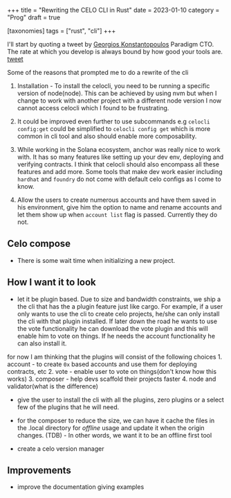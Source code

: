 +++
title = "Rewriting the CELO CLI in Rust"
date = 2023-01-10
category = "Prog"
draft = true

[taxonomies]
tags = ["rust", "cli"]
+++

I'll start by quoting a tweet by
[Georgios Konstantopoulos]() Paradigm CTO. The rate at which you develop is always bound by how good your tools are. [tweet](https://twitter.com/gakonst/status/1604524993941209089?s=20)

Some of the reasons that prompted me to do a rewrite of the cli

1. Installation - To install the celocli, you need to be running a specific version of node(node). This can be achieved by using nvm but when I change to work with another project with a different node version I now cannot access celocli which I found to be frustrating.

2. It could be improved even further to use subcommands e.g `celocli config:get` could be simplified to `celocli config get` which is more common in cli tool and also should enable more composability.

3. While working in the Solana ecosystem, anchor was really nice to work with. It has so many features like setting up your dev env, deploying and verifying contracts. I think that celocli should also encompass all these features and add more. Some tools that make dev work easier including `hardhat` and `foundry` do not come with default celo configs as I come to know.

4. Allow the users to create numerous accounts and have them saved in his environment, give him the option to name and rename accounts and let them show up when `account list` flag is passed. Currently they do not.

## Celo compose

-   There is some wait time when initializing a new project.


## How I want it to look
- let it be plugin based. Due to size and bandwidth constraints, we ship a the cli that has the a plugin feature just like cargo. 
For example, if a user only wants to use the cli to  create celo projects, he/she can only install the cli with that plugin installed. If later down the road he wants to use the vote functionality he can download the vote plugin and this will enable him to vote on things. If he needs the account functionality he can also install it.

for now I am thinking that the plugins will consist of the following choices
        1. account - to create `0x` based accounts and use them for deploying contracts, etc
        2. vote - enable user to vote on things(don't know how this works)
        3. composer - help devs scaffold their projects faster
        4. node and validator(what is the difference)


- give the user to install the cli with all the plugins, zero plugins or a select few of the plugins that he will need.

- for the composer to reduce the size, we can have it cache the files in the .local directory for *offline* usage and update it when the origin changes. (TDB)
        - In other words, we want it to be an offline first tool 

- create a celo version manager

## Improvements
- improve the documentation giving examples